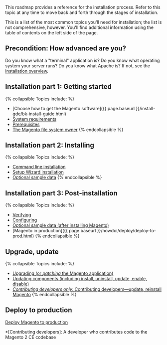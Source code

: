 <div markdown="1">

This roadmap provides a reference for the installation process. Refer to this topic at any time to move back and forth through the stages of installation.

This is a list of the most common topics you'll need for installation; the list is not comprehensive, however. You'll find additional information using the table of contents on the left side of the page.

## Precondition: How advanced are you?

Do you know what a "terminal" application is? Do you know what operating system your server runs? Do you know what Apache is? If not, see the <a href="{{ page.baseurl }}/install-gde/bk-install-guide.html">Installation overview</a>.

## Installation part 1: Getting started
{% collapsible Topics include: %}

*	[Choose how to get the Magento software]({{ page.baseurl }}/install-gde/bk-install-guide.html)
*	<a href="{{ page.baseurl }}/install-gde/system-requirements.html">System requirements</a>
*	<a href="{{ page.baseurl }}/install-gde/prereq/prereq-overview.html">Prerequisites</a>
*	<a href="{{ page.baseurl }}/install-gde/prereq/file-sys-perms-over.html">The Magento file system owner</a>
{% endcollapsible %}

## Installation part 2: Installing
{% collapsible Topics include: %}

*	<a href="{{ page.baseurl }}/install-gde/install/cli/install-cli.html">Command line installation</a>
*	<a href="{{ page.baseurl }}/install-gde/install/web/install-web.html">Setup Wizard installation</a>
*	<a href="{{ page.baseurl }}/install-gde/install/web/install-web-sample-data.html">Optional sample data</a>
{% endcollapsible %}

## Installation part 3: Post-installation
{% collapsible Topics include: %}

*	<a href="{{ page.baseurl }}/install-gde/install/verify.html">Verifying</a>
*	<a href="{{ page.baseurl }}/install-gde/install/post-install-config.html">Configuring</a>
*	<a href="{{ page.baseurl }}/install-gde/install/sample-data-after-magento.html">Optional sample data (after installing Magento)</a>
*	[Magento in production]({{ page.baseurl }}/howdoi/deploy/deploy-to-prod.html)
{% endcollapsible %}

## Upgrade, update
{% collapsible Topics include: %}

*	<a href="{{ page.baseurl }}/comp-mgr/bk-compman-upgrade-guide.html">Upgrading (or *patching* the Magento application)
*	<a href="{{ page.baseurl }}/comp-mgr/bk-compman-upgrade-guide.html">Updating components (including install, uninstall, update, enable, disable)
*	*Contributing developers only*: <a href="{{ page.baseurl }}/install-gde/install/cli/dev_options.html">Contributing developers&mdash;update, reinstall Magento</a>
{% endcollapsible %}

## Deploy to production
<a href="{{ page.baseurl }}/howdoi/deploy/deploy-to-prod.html">Deploy Magento to production</a>

*[Contributing developers]: A developer who contributes code to the Magento 2 CE codebase
